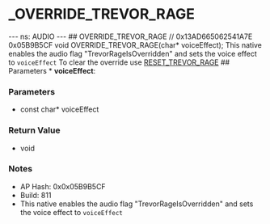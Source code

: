 # _OVERRIDE_TREVOR_RAGE

--- ns: AUDIO --- ## OVERRIDE_TREVOR_RAGE  // 0x13AD665062541A7E 0x05B9B5CF void OVERRIDE_TREVOR_RAGE(char* voiceEffect);  This native enables the audio flag "TrevorRageIsOverridden" and sets the voice effect to `voiceEffect`  To clear the override use [RESET_TREVOR_RAGE](#_0xE78503B10C4314E0)  ## Parameters * **voiceEffect**:

### Parameters
* const char* voiceEffect

### Return Value
* void

### Notes
* AP Hash: 0x0x05B9B5CF
* Build: 811
* This native enables the audio flag "TrevorRageIsOverridden" and sets the voice effect to `voiceEffect`

